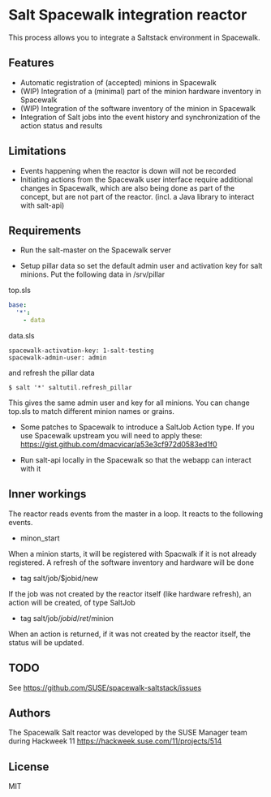
# Salt Spacewalk integration reactor

This process allows you to integrate a Saltstack environment in Spacewalk.

## Features

* Automatic registration of (accepted) minions in Spacewalk
* (WIP) Integration of a (minimal) part of the minion hardware inventory in Spacewalk
* (WIP) Integration of the software inventory of the minion in Spacewalk
* Integration of Salt jobs into the event history and synchronization of the action
  status and results

## Limitations

* Events happening when the reactor is down will not be recorded
* Initiating actions from the Spacewalk user interface require additional
  changes in Spacewalk, which are also being done as part of the concept, but
  are not part of the reactor.
  (incl. a Java library to interact with salt-api)

## Requirements

* Run the salt-master on the Spacewalk server

* Setup pillar data so set the default admin user and activation key for
  salt minions. Put the following data in /srv/pillar

top.sls
```yaml
base:
  '*':
    - data
```

data.sls
```yamp
spacewalk-activation-key: 1-salt-testing
spacewalk-admin-user: admin
```

and refresh the pillar data

```
$ salt '*' saltutil.refresh_pillar
```

This gives the same admin user and key for all minions. You can change top.sls to match different minion names or grains.

* Some patches to Spacewalk to introduce a SaltJob Action type. If you use Spacewalk upstream you will need to apply these: https://gist.github.com/dmacvicar/a53e3cf972d0583ed1f0

* Run salt-api locally in the Spacewalk so that the webapp can interact with it

## Inner workings

The reactor reads events from the master in a loop. It reacts to the following
events.

* minon_start

When a minion starts, it will be registered with Spacwalk if it is not already
registered.
A refresh of the software inventory and hardware will be done

* tag salt/job/$jobid/new

If the job was not created by the reactor itself (like hardware refresh), an
action will be created, of type SaltJob

* tag salt/job/$jobid/ret/$minion

When an action is returned, if it was not created by the reactor itself,
the status will be updated.

## TODO

See https://github.com/SUSE/spacewalk-saltstack/issues

## Authors

The Spacewalk Salt reactor was developed by the SUSE Manager team during Hackweek 11
https://hackweek.suse.com/11/projects/514

## License

MIT